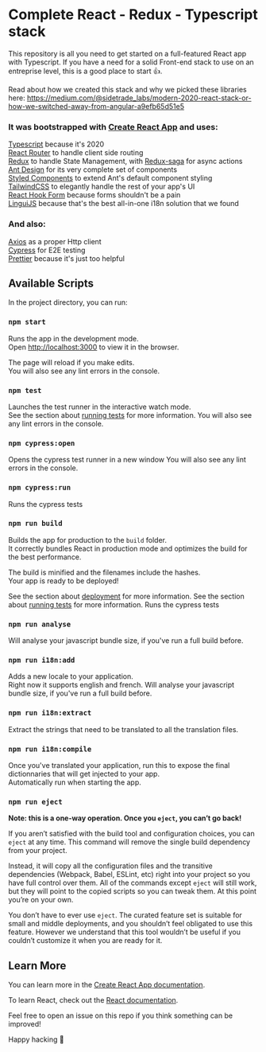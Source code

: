 # Complete React - Redux - Typescript stack

This repository is all you need to get started on a full-featured React app with Typescript. If you have a need for a solid Front-end stack to use on an entreprise level, this is a good place to start 👍.

Read about how we created this stack and why we picked these libraries here: https://medium.com/@sidetrade_labs/modern-2020-react-stack-or-how-we-switched-away-from-angular-a9efb65d51e5

### It was bootstrapped with [Create React App](https://github.com/facebook/create-react-app) and uses:

[Typescript](https://github.com/microsoft/TypeScript) because it's 2020  
[React Router](https://github.com/ReactTraining/react-router) to handle client side routing  
[Redux](https://github.com/reduxjs/react-redux) to handle State Management, with [Redux-saga](https://github.com/redux-saga/redux-saga) for async actions  
[Ant Design](https://github.com/ant-design/ant-design) for its very complete set of components  
[Styled Components](https://github.com/styled-components/styled-components) to extend Ant's default component styling  
[TailwindCSS](https://github.com/tailwindcss/tailwindcss) to elegantly handle the rest of your app's UI  
[React Hook Form](https://github.com/react-hook-form/react-hook-form) because forms shouldn't be a pain  
[LinguiJS](https://github.com/lingui/js-lingui) because that's the best all-in-one i18n solution that we found

### And also:

[Axios](https://github.com/axios/axios) as a proper Http client  
[Cypress](https://github.com/cypress-io/cypress) for E2E testing  
[Prettier](https://github.com/prettier/prettier) because it's just too helpful

## Available Scripts

In the project directory, you can run:

### `npm start`

Runs the app in the development mode.<br />
Open [http://localhost:3000](http://localhost:3000) to view it in the browser.

The page will reload if you make edits.<br />
You will also see any lint errors in the console.

### `npm test`

Launches the test runner in the interactive watch mode.<br />
See the section about [running tests](https://facebook.github.io/create-react-app/docs/running-tests) for more information.
You will also see any lint errors in the console.

### `npm cypress:open`

Opens the cypress test runner in a new window
You will also see any lint errors in the console.

### `npm cypress:run`

Runs the cypress tests

### `npm run build`

Builds the app for production to the `build` folder.<br />
It correctly bundles React in production mode and optimizes the build for the best performance.

The build is minified and the filenames include the hashes.<br />
Your app is ready to be deployed!

See the section about [deployment](https://facebook.github.io/create-react-app/docs/deployment) for more information.
See the section about [running tests](https://facebook.github.io/create-react-app/docs/running-tests) for more information.
Runs the cypress tests

### `npm run analyse`

Will analyse your javascript bundle size, if you've run a full build before.

### `npm run i18n:add`

Adds a new locale to your application.<br />
Right now it supports english and french.
Will analyse your javascript bundle size, if you've run a full build before.

### `npm run i18n:extract`

Extract the strings that need to be translated to all the translation files.

### `npm run i18n:compile`

Once you've translated your application, run this to expose the final dictionnaries that will get injected to your app.<br />
Automatically run when starting the app.

### `npm run eject`

**Note: this is a one-way operation. Once you `eject`, you can’t go back!**

If you aren’t satisfied with the build tool and configuration choices, you can `eject` at any time. This command will remove the single build dependency from your project.

Instead, it will copy all the configuration files and the transitive dependencies (Webpack, Babel, ESLint, etc) right into your project so you have full control over them. All of the commands except `eject` will still work, but they will point to the copied scripts so you can tweak them. At this point you’re on your own.

You don’t have to ever use `eject`. The curated feature set is suitable for small and middle deployments, and you shouldn’t feel obligated to use this feature. However we understand that this tool wouldn’t be useful if you couldn’t customize it when you are ready for it.

## Learn More

You can learn more in the [Create React App documentation](https://facebook.github.io/create-react-app/docs/getting-started).

To learn React, check out the [React documentation](https://reactjs.org/).

Feel free to open an issue on this repo if you think something can be improved!

Happy hacking 🎉
